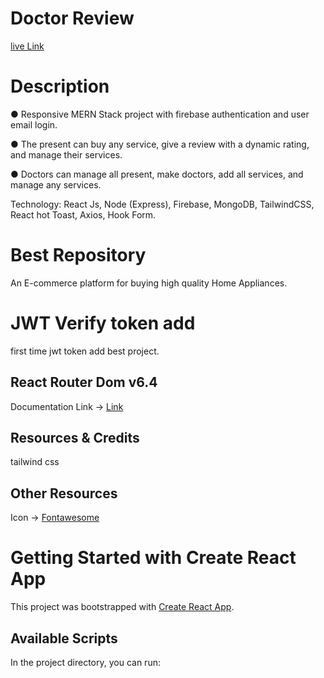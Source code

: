 # Doctor Review
[live Link](https://online-service-review.web.app)


# Description
● Responsive MERN Stack project with firebase authentication and user email login.

● The present can buy any service, give a review with a dynamic rating, and manage
their services.

● Doctors can manage all present, make doctors, add all services, and manage any
services.

Technology: React Js, Node (Express), Firebase, MongoDB, TailwindCSS, React hot Toast,
Axios, Hook Form.


# Best Repository

An E-commerce platform for buying high quality  Home Appliances.

# JWT Verify token add
first time jwt token add best project.




## React Router Dom v6.4 
Documentation Link -> [Link](https://reactrouter.com/en/main/start/overview)

## Resources & Credits
tailwind css

## Other Resources
Icon -> [Fontawesome](https://fontawesome.com/v5/docs/web/use-with/react)





# Getting Started with Create React App

This project was bootstrapped with [Create React App](https://github.com/facebook/create-react-app).

## Available Scripts

In the project directory, you can run:

